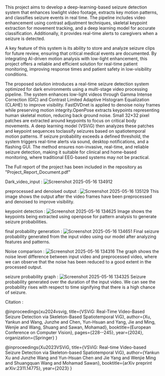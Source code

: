 This project aims to develop a deep-learning-based seizure detection system that enhances lowlight video footage, extracts key motion patterns, and classifies seizure events in real time. 
The pipeline includes video enhancement using contrast adjustment techniques, skeletal keypoint extraction for movement tracking, and a deep learning model for accurate classification. Additionally, it provides real-time alerts to caregivers when a seizure is detected.

A key feature of this system is its ability to store and analyze seizure clips for future review, ensuring that critical medical events are documented. By integrating AI-driven motion analysis
with low-light enhancement, this project offers a reliable and efficient solution for real-time patient monitoring, improving response times and patient safety in low-visibility conditions.

The proposed solution introduces a real-time seizure detection system optimized for dark environments using a multi-stage video processing pipeline. The system enhances low-light videos through Gamma Intense Correction (GIC) and Contrast Limited Adaptive Histogram Equalization
(CLAHE) to improve visibility. FastDVDnet is applied to denoise noisy frames while preserving motion integrity.OpenPose extracts keypoints representing human skeletal motion, reducing back ground noise. Small 32×32 pixel patches are extracted around keypoints to focus on critical body
movements. A deep learning model (VSViG) then analyzes these patches and keypoint sequences toclassify seizures based on spatiotemporal motion patterns. If seizure probability exceeds a defined threshold, the system triggers real-time alerts via sound, desktop notifications, and a flashing GUI.
The method ensures non-invasive, real-time, and reliable seizure detection, making it suitable for clinical and home-based monitoring, where traditional EEG-based systems may not be practical.

The Full report of the project has been included in the repository as "Project_Report_Document.pdf"

Dark_video_input :
![Screenshot 2025-05-16 134912](https://github.com/user-attachments/assets/a0672562-ac08-4885-b6fc-00f7ddd8abed)

preprocessed and denoised output :
![Screenshot 2025-05-16 135129](https://github.com/user-attachments/assets/2ef45eb4-054c-4e9e-be76-719a43b6edc3)
This image shows the output after the video frames have been preprocessed and denoised to improve visibility.

keypoint detection :
![Screenshot 2025-05-16 134625](https://github.com/user-attachments/assets/48476de3-bb34-4408-8ea0-7c1c9aafff2d)
Image shows the keypoints being extracted using openpose for pattern analysis to generate seizure probabilities.

final probability generation :
![Screenshot 2025-05-16 134651](https://github.com/user-attachments/assets/574263b9-a98d-4cf0-b173-99e2a6cf9e18)
Final seizure probability generated from the input video using our model after analyzing features and patterns.

Noise comparison :
![Screenshot 2025-05-16 134316](https://github.com/user-attachments/assets/ee073403-0b7a-4f09-bb8f-df964c0be728)
The graph shows the noise level difference between input video and preprocessed video, where we can observe that the noise has been reduced to a good extent in the processed output.

seizure probability graph :
![Screenshot 2025-05-16 134325](https://github.com/user-attachments/assets/f58d4edc-b74d-43a0-a304-8f8c11f2a94a)
Seizure probability generated over the duration of the input video. We can see the probability rises with respect to time signifying that there is a high chance of seizure.



Citation :

@inproceedings{xu2024vsvig,
  title={VSViG: Real-Time Video-Based Seizure Detection via Skeleton-Based Spatiotemporal ViG},
  author={Xu, Yankun and Wang, Junzhe and Chen, Yun-Hsuan and Yang, Jie and Ming, Wenjie and Wang, Shuang and Sawan, Mohamad},
  booktitle={European Conference on Computer Vision},
  pages={228--245},
  year={2024},
  organization={Springer}
}

@inproceedings{Xu2023VSViG,
  title={VSViG: Real-time Video-based Seizure Detection via Skeleton-based Spatiotemporal ViG},
  author={Yankun Xu and Junzhe Wang and Yun-Hsuan Chen and Jie Yang and Wenjie Ming and Shuangquan Wang and Mohamad Sawan},
  booktitle={arXiv preprint arXiv:2311.14775},
  year={2023}
}
